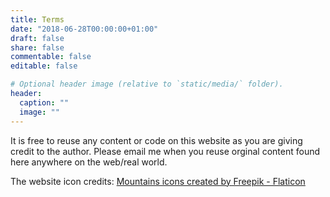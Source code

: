 ```yaml
---
title: Terms
date: "2018-06-28T00:00:00+01:00"
draft: false
share: false
commentable: false
editable: false

# Optional header image (relative to `static/media/` folder).
header:
  caption: ""
  image: ""
---
```


It is free to reuse any content or code on this website as you are giving credit to the author. Please email me when you reuse orginal content found here anywhere on the web/real world.

The website icon credits:
<a href="https://www.flaticon.com/free-icons/mountains" title="mountains icons">Mountains icons created by Freepik - Flaticon</a>
